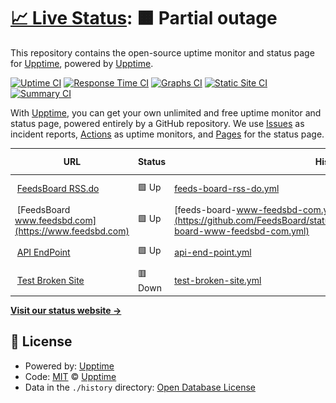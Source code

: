 # [📈 Live Status](https://upptime.github.io/upptime): <!--live status--> **🟧 Partial outage**

This repository contains the open-source uptime monitor and status page for [Upptime](https://upptime.js.org), powered by [Upptime](https://github.com/upptime/upptime).

[![Uptime CI](https://github.com/FeedsBoard/status_page/workflows/Uptime%20CI/badge.svg)](https://github.com/FeedsBoard/status_page/actions?query=workflow%3A%22Uptime+CI%22)
[![Response Time CI](https://github.com/FeedsBoard/status_page/workflows/Response%20Time%20CI/badge.svg)](https://github.com/FeedsBoard/status_page/actions?query=workflow%3A%22Response+Time+CI%22)
[![Graphs CI](https://github.com/FeedsBoard/status_page/workflows/Graphs%20CI/badge.svg)](https://github.com/FeedsBoard/status_page/actions?query=workflow%3A%22Graphs+CI%22)
[![Static Site CI](https://github.com/FeedsBoard/status_page/workflows/Static%20Site%20CI/badge.svg)](https://github.com/FeedsBoard/status_page/actions?query=workflow%3A%22Static+Site+CI%22)
[![Summary CI](https://github.com/FeedsBoard/status_page/workflows/Summary%20CI/badge.svg)](https://github.com/FeedsBoard/status_page/actions?query=workflow%3A%22Summary+CI%22)

With [Upptime](https://upptime.js.org), you can get your own unlimited and free uptime monitor and status page, powered entirely by a GitHub repository. We use [Issues](https://github.com/upptime/upptime/issues) as incident reports, [Actions](https://github.com/FeedsBoard/status_page/actions) as uptime monitors, and [Pages](https://upptime.github.io/upptime) for the status page.

<!--start: status pages-->
<!-- This summary is generated by Upptime (https://github.com/upptime/upptime) -->
<!-- Do not edit this manually, your changes will be overwritten -->
<!-- prettier-ignore -->
| URL | Status | History | Response Time | Uptime |
| --- | ------ | ------- | ------------- | ------ |
| <img alt="" src="https://icons.duckduckgo.com/ip3/rss.do.ico" height="13"> [FeedsBoard RSS.do](https://rss.do) | 🟩 Up | [feeds-board-rss-do.yml](https://github.com/FeedsBoard/status_page/commits/HEAD/history/feeds-board-rss-do.yml) | <details><summary><img alt="Response time graph" src="./graphs/feeds-board-rss-do/response-time-week.png" height="20"> 574ms</summary><br><a href="https://FeedsBoard.github.io/status_page/history/feeds-board-rss-do"><img alt="Response time 575" src="https://img.shields.io/endpoint?url=https%3A%2F%2Fraw.githubusercontent.com%2FFeedsBoard%2Fstatus_page%2FHEAD%2Fapi%2Ffeeds-board-rss-do%2Fresponse-time.json"></a><br><a href="https://FeedsBoard.github.io/status_page/history/feeds-board-rss-do"><img alt="24-hour response time 550" src="https://img.shields.io/endpoint?url=https%3A%2F%2Fraw.githubusercontent.com%2FFeedsBoard%2Fstatus_page%2FHEAD%2Fapi%2Ffeeds-board-rss-do%2Fresponse-time-day.json"></a><br><a href="https://FeedsBoard.github.io/status_page/history/feeds-board-rss-do"><img alt="7-day response time 574" src="https://img.shields.io/endpoint?url=https%3A%2F%2Fraw.githubusercontent.com%2FFeedsBoard%2Fstatus_page%2FHEAD%2Fapi%2Ffeeds-board-rss-do%2Fresponse-time-week.json"></a><br><a href="https://FeedsBoard.github.io/status_page/history/feeds-board-rss-do"><img alt="30-day response time 575" src="https://img.shields.io/endpoint?url=https%3A%2F%2Fraw.githubusercontent.com%2FFeedsBoard%2Fstatus_page%2FHEAD%2Fapi%2Ffeeds-board-rss-do%2Fresponse-time-month.json"></a><br><a href="https://FeedsBoard.github.io/status_page/history/feeds-board-rss-do"><img alt="1-year response time 575" src="https://img.shields.io/endpoint?url=https%3A%2F%2Fraw.githubusercontent.com%2FFeedsBoard%2Fstatus_page%2FHEAD%2Fapi%2Ffeeds-board-rss-do%2Fresponse-time-year.json"></a></details> | <details><summary><a href="https://FeedsBoard.github.io/status_page/history/feeds-board-rss-do">100.00%</a></summary><a href="https://FeedsBoard.github.io/status_page/history/feeds-board-rss-do"><img alt="All-time uptime 100.00%" src="https://img.shields.io/endpoint?url=https%3A%2F%2Fraw.githubusercontent.com%2FFeedsBoard%2Fstatus_page%2FHEAD%2Fapi%2Ffeeds-board-rss-do%2Fuptime.json"></a><br><a href="https://FeedsBoard.github.io/status_page/history/feeds-board-rss-do"><img alt="24-hour uptime 100.00%" src="https://img.shields.io/endpoint?url=https%3A%2F%2Fraw.githubusercontent.com%2FFeedsBoard%2Fstatus_page%2FHEAD%2Fapi%2Ffeeds-board-rss-do%2Fuptime-day.json"></a><br><a href="https://FeedsBoard.github.io/status_page/history/feeds-board-rss-do"><img alt="7-day uptime 100.00%" src="https://img.shields.io/endpoint?url=https%3A%2F%2Fraw.githubusercontent.com%2FFeedsBoard%2Fstatus_page%2FHEAD%2Fapi%2Ffeeds-board-rss-do%2Fuptime-week.json"></a><br><a href="https://FeedsBoard.github.io/status_page/history/feeds-board-rss-do"><img alt="30-day uptime 100.00%" src="https://img.shields.io/endpoint?url=https%3A%2F%2Fraw.githubusercontent.com%2FFeedsBoard%2Fstatus_page%2FHEAD%2Fapi%2Ffeeds-board-rss-do%2Fuptime-month.json"></a><br><a href="https://FeedsBoard.github.io/status_page/history/feeds-board-rss-do"><img alt="1-year uptime 100.00%" src="https://img.shields.io/endpoint?url=https%3A%2F%2Fraw.githubusercontent.com%2FFeedsBoard%2Fstatus_page%2FHEAD%2Fapi%2Ffeeds-board-rss-do%2Fuptime-year.json"></a></details>
| <img alt="" src="https://icons.duckduckgo.com/ip3/www.feedsbd.com.ico" height="13"> [FeedsBoard www.feedsbd.com](https://www.feedsbd.com) | 🟩 Up | [feeds-board-www-feedsbd-com.yml](https://github.com/FeedsBoard/status_page/commits/HEAD/history/feeds-board-www-feedsbd-com.yml) | <details><summary><img alt="Response time graph" src="./graphs/feeds-board-www-feedsbd-com/response-time-week.png" height="20"> 525ms</summary><br><a href="https://FeedsBoard.github.io/status_page/history/feeds-board-www-feedsbd-com"><img alt="Response time 529" src="https://img.shields.io/endpoint?url=https%3A%2F%2Fraw.githubusercontent.com%2FFeedsBoard%2Fstatus_page%2FHEAD%2Fapi%2Ffeeds-board-www-feedsbd-com%2Fresponse-time.json"></a><br><a href="https://FeedsBoard.github.io/status_page/history/feeds-board-www-feedsbd-com"><img alt="24-hour response time 563" src="https://img.shields.io/endpoint?url=https%3A%2F%2Fraw.githubusercontent.com%2FFeedsBoard%2Fstatus_page%2FHEAD%2Fapi%2Ffeeds-board-www-feedsbd-com%2Fresponse-time-day.json"></a><br><a href="https://FeedsBoard.github.io/status_page/history/feeds-board-www-feedsbd-com"><img alt="7-day response time 525" src="https://img.shields.io/endpoint?url=https%3A%2F%2Fraw.githubusercontent.com%2FFeedsBoard%2Fstatus_page%2FHEAD%2Fapi%2Ffeeds-board-www-feedsbd-com%2Fresponse-time-week.json"></a><br><a href="https://FeedsBoard.github.io/status_page/history/feeds-board-www-feedsbd-com"><img alt="30-day response time 529" src="https://img.shields.io/endpoint?url=https%3A%2F%2Fraw.githubusercontent.com%2FFeedsBoard%2Fstatus_page%2FHEAD%2Fapi%2Ffeeds-board-www-feedsbd-com%2Fresponse-time-month.json"></a><br><a href="https://FeedsBoard.github.io/status_page/history/feeds-board-www-feedsbd-com"><img alt="1-year response time 529" src="https://img.shields.io/endpoint?url=https%3A%2F%2Fraw.githubusercontent.com%2FFeedsBoard%2Fstatus_page%2FHEAD%2Fapi%2Ffeeds-board-www-feedsbd-com%2Fresponse-time-year.json"></a></details> | <details><summary><a href="https://FeedsBoard.github.io/status_page/history/feeds-board-www-feedsbd-com">100.00%</a></summary><a href="https://FeedsBoard.github.io/status_page/history/feeds-board-www-feedsbd-com"><img alt="All-time uptime 100.00%" src="https://img.shields.io/endpoint?url=https%3A%2F%2Fraw.githubusercontent.com%2FFeedsBoard%2Fstatus_page%2FHEAD%2Fapi%2Ffeeds-board-www-feedsbd-com%2Fuptime.json"></a><br><a href="https://FeedsBoard.github.io/status_page/history/feeds-board-www-feedsbd-com"><img alt="24-hour uptime 100.00%" src="https://img.shields.io/endpoint?url=https%3A%2F%2Fraw.githubusercontent.com%2FFeedsBoard%2Fstatus_page%2FHEAD%2Fapi%2Ffeeds-board-www-feedsbd-com%2Fuptime-day.json"></a><br><a href="https://FeedsBoard.github.io/status_page/history/feeds-board-www-feedsbd-com"><img alt="7-day uptime 100.00%" src="https://img.shields.io/endpoint?url=https%3A%2F%2Fraw.githubusercontent.com%2FFeedsBoard%2Fstatus_page%2FHEAD%2Fapi%2Ffeeds-board-www-feedsbd-com%2Fuptime-week.json"></a><br><a href="https://FeedsBoard.github.io/status_page/history/feeds-board-www-feedsbd-com"><img alt="30-day uptime 100.00%" src="https://img.shields.io/endpoint?url=https%3A%2F%2Fraw.githubusercontent.com%2FFeedsBoard%2Fstatus_page%2FHEAD%2Fapi%2Ffeeds-board-www-feedsbd-com%2Fuptime-month.json"></a><br><a href="https://FeedsBoard.github.io/status_page/history/feeds-board-www-feedsbd-com"><img alt="1-year uptime 100.00%" src="https://img.shields.io/endpoint?url=https%3A%2F%2Fraw.githubusercontent.com%2FFeedsBoard%2Fstatus_page%2FHEAD%2Fapi%2Ffeeds-board-www-feedsbd-com%2Fuptime-year.json"></a></details>
| <img alt="" src="https://icons.duckduckgo.com/ip3/rss.do.ico" height="13"> [API EndPoint](https://rss.do/api/v1/hello) | 🟩 Up | [api-end-point.yml](https://github.com/FeedsBoard/status_page/commits/HEAD/history/api-end-point.yml) | <details><summary><img alt="Response time graph" src="./graphs/api-end-point/response-time-week.png" height="20"> 299ms</summary><br><a href="https://FeedsBoard.github.io/status_page/history/api-end-point"><img alt="Response time 297" src="https://img.shields.io/endpoint?url=https%3A%2F%2Fraw.githubusercontent.com%2FFeedsBoard%2Fstatus_page%2FHEAD%2Fapi%2Fapi-end-point%2Fresponse-time.json"></a><br><a href="https://FeedsBoard.github.io/status_page/history/api-end-point"><img alt="24-hour response time 287" src="https://img.shields.io/endpoint?url=https%3A%2F%2Fraw.githubusercontent.com%2FFeedsBoard%2Fstatus_page%2FHEAD%2Fapi%2Fapi-end-point%2Fresponse-time-day.json"></a><br><a href="https://FeedsBoard.github.io/status_page/history/api-end-point"><img alt="7-day response time 299" src="https://img.shields.io/endpoint?url=https%3A%2F%2Fraw.githubusercontent.com%2FFeedsBoard%2Fstatus_page%2FHEAD%2Fapi%2Fapi-end-point%2Fresponse-time-week.json"></a><br><a href="https://FeedsBoard.github.io/status_page/history/api-end-point"><img alt="30-day response time 297" src="https://img.shields.io/endpoint?url=https%3A%2F%2Fraw.githubusercontent.com%2FFeedsBoard%2Fstatus_page%2FHEAD%2Fapi%2Fapi-end-point%2Fresponse-time-month.json"></a><br><a href="https://FeedsBoard.github.io/status_page/history/api-end-point"><img alt="1-year response time 297" src="https://img.shields.io/endpoint?url=https%3A%2F%2Fraw.githubusercontent.com%2FFeedsBoard%2Fstatus_page%2FHEAD%2Fapi%2Fapi-end-point%2Fresponse-time-year.json"></a></details> | <details><summary><a href="https://FeedsBoard.github.io/status_page/history/api-end-point">100.00%</a></summary><a href="https://FeedsBoard.github.io/status_page/history/api-end-point"><img alt="All-time uptime 100.00%" src="https://img.shields.io/endpoint?url=https%3A%2F%2Fraw.githubusercontent.com%2FFeedsBoard%2Fstatus_page%2FHEAD%2Fapi%2Fapi-end-point%2Fuptime.json"></a><br><a href="https://FeedsBoard.github.io/status_page/history/api-end-point"><img alt="24-hour uptime 100.00%" src="https://img.shields.io/endpoint?url=https%3A%2F%2Fraw.githubusercontent.com%2FFeedsBoard%2Fstatus_page%2FHEAD%2Fapi%2Fapi-end-point%2Fuptime-day.json"></a><br><a href="https://FeedsBoard.github.io/status_page/history/api-end-point"><img alt="7-day uptime 100.00%" src="https://img.shields.io/endpoint?url=https%3A%2F%2Fraw.githubusercontent.com%2FFeedsBoard%2Fstatus_page%2FHEAD%2Fapi%2Fapi-end-point%2Fuptime-week.json"></a><br><a href="https://FeedsBoard.github.io/status_page/history/api-end-point"><img alt="30-day uptime 100.00%" src="https://img.shields.io/endpoint?url=https%3A%2F%2Fraw.githubusercontent.com%2FFeedsBoard%2Fstatus_page%2FHEAD%2Fapi%2Fapi-end-point%2Fuptime-month.json"></a><br><a href="https://FeedsBoard.github.io/status_page/history/api-end-point"><img alt="1-year uptime 100.00%" src="https://img.shields.io/endpoint?url=https%3A%2F%2Fraw.githubusercontent.com%2FFeedsBoard%2Fstatus_page%2FHEAD%2Fapi%2Fapi-end-point%2Fuptime-year.json"></a></details>
| <img alt="" src="https://icons.duckduckgo.com/ip3/thissitedoesnotexist.koj.co.ico" height="13"> [Test Broken Site](https://thissitedoesnotexist.koj.co) | 🟥 Down | [test-broken-site.yml](https://github.com/FeedsBoard/status_page/commits/HEAD/history/test-broken-site.yml) | <details><summary><img alt="Response time graph" src="./graphs/test-broken-site/response-time-week.png" height="20"> 0ms</summary><br><a href="https://FeedsBoard.github.io/status_page/history/test-broken-site"><img alt="Response time 0" src="https://img.shields.io/endpoint?url=https%3A%2F%2Fraw.githubusercontent.com%2FFeedsBoard%2Fstatus_page%2FHEAD%2Fapi%2Ftest-broken-site%2Fresponse-time.json"></a><br><a href="https://FeedsBoard.github.io/status_page/history/test-broken-site"><img alt="24-hour response time 0" src="https://img.shields.io/endpoint?url=https%3A%2F%2Fraw.githubusercontent.com%2FFeedsBoard%2Fstatus_page%2FHEAD%2Fapi%2Ftest-broken-site%2Fresponse-time-day.json"></a><br><a href="https://FeedsBoard.github.io/status_page/history/test-broken-site"><img alt="7-day response time 0" src="https://img.shields.io/endpoint?url=https%3A%2F%2Fraw.githubusercontent.com%2FFeedsBoard%2Fstatus_page%2FHEAD%2Fapi%2Ftest-broken-site%2Fresponse-time-week.json"></a><br><a href="https://FeedsBoard.github.io/status_page/history/test-broken-site"><img alt="30-day response time 0" src="https://img.shields.io/endpoint?url=https%3A%2F%2Fraw.githubusercontent.com%2FFeedsBoard%2Fstatus_page%2FHEAD%2Fapi%2Ftest-broken-site%2Fresponse-time-month.json"></a><br><a href="https://FeedsBoard.github.io/status_page/history/test-broken-site"><img alt="1-year response time 0" src="https://img.shields.io/endpoint?url=https%3A%2F%2Fraw.githubusercontent.com%2FFeedsBoard%2Fstatus_page%2FHEAD%2Fapi%2Ftest-broken-site%2Fresponse-time-year.json"></a></details> | <details><summary><a href="https://FeedsBoard.github.io/status_page/history/test-broken-site">100.00%</a></summary><a href="https://FeedsBoard.github.io/status_page/history/test-broken-site"><img alt="All-time uptime 100.00%" src="https://img.shields.io/endpoint?url=https%3A%2F%2Fraw.githubusercontent.com%2FFeedsBoard%2Fstatus_page%2FHEAD%2Fapi%2Ftest-broken-site%2Fuptime.json"></a><br><a href="https://FeedsBoard.github.io/status_page/history/test-broken-site"><img alt="24-hour uptime 100.00%" src="https://img.shields.io/endpoint?url=https%3A%2F%2Fraw.githubusercontent.com%2FFeedsBoard%2Fstatus_page%2FHEAD%2Fapi%2Ftest-broken-site%2Fuptime-day.json"></a><br><a href="https://FeedsBoard.github.io/status_page/history/test-broken-site"><img alt="7-day uptime 100.00%" src="https://img.shields.io/endpoint?url=https%3A%2F%2Fraw.githubusercontent.com%2FFeedsBoard%2Fstatus_page%2FHEAD%2Fapi%2Ftest-broken-site%2Fuptime-week.json"></a><br><a href="https://FeedsBoard.github.io/status_page/history/test-broken-site"><img alt="30-day uptime 100.00%" src="https://img.shields.io/endpoint?url=https%3A%2F%2Fraw.githubusercontent.com%2FFeedsBoard%2Fstatus_page%2FHEAD%2Fapi%2Ftest-broken-site%2Fuptime-month.json"></a><br><a href="https://FeedsBoard.github.io/status_page/history/test-broken-site"><img alt="1-year uptime 100.00%" src="https://img.shields.io/endpoint?url=https%3A%2F%2Fraw.githubusercontent.com%2FFeedsBoard%2Fstatus_page%2FHEAD%2Fapi%2Ftest-broken-site%2Fuptime-year.json"></a></details>

<!--end: status pages-->

[**Visit our status website →**](https://upptime.github.io/upptime)

## 📄 License

- Powered by: [Upptime](https://github.com/upptime/upptime)
- Code: [MIT](./LICENSE) © [Upptime](https://upptime.js.org)
- Data in the `./history` directory: [Open Database License](https://opendatacommons.org/licenses/odbl/1-0/)
